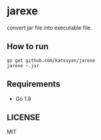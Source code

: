 # jarexe

convert jar file into executable file.

## How to run

    go get github.com/katsuyan/jarexe
    jarexe ~.jar

## Requirements

* Go 1.8

## LICENSE

MIT
